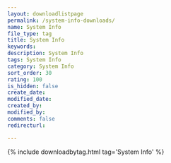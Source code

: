 ```yaml
---
layout: downloadlistpage
permalink: /system-info-downloads/
name: System Info
file_type: tag
title: System Info
keywords:
description: System Info
tags: System Info
category: System Info
sort_order: 30
rating: 100
is_hidden: false
create_date:
modified_date:
created_by:
modified_by:
comments: false
redirecturl:

---
```

 {% include downloadbytag.html tag='System Info' %}
